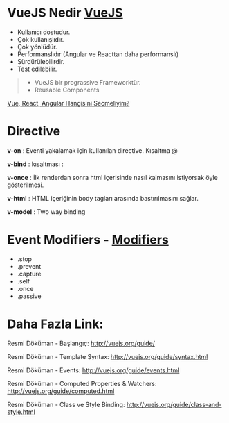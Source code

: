 # VueJS Nedir [VueJS](https://vuejs.org/v2/guide/)

- Kullanıcı dostudur.
- Çok kullanışlıdır.
- Çok yönlüdür.
- Performanslıdır (Angular ve Reacttan daha performanslı)
- Sürdürülebilirdir.
- Test edilebilir.

> - VueJS bir prograssive Frameworktür.
> - Reusable Components

[Vue, React, Angular Hangisini Seçmeliyim?](http://vuejsegitim.com/vue-react-angular-hangisini-secmeliyim/)

# Directive

__v-on__ : Eventi yakalamak için kullanılan directive. Kısaltma @

__v-bind__ : kısaltması :

__v-once__ : İlk renderdan sonra html içerisinde nasıl kalmasını istiyorsak öyle gösterilmesi.

__v-html__ : HTML içeriğinin body tagları arasında bastırılmasını sağlar.

__v-model__ : Two way binding

# Event Modifiers - [Modifiers](https://vuejs.org/v2/guide/events.html#Event-Modifiers)

- .stop
- .prevent
- .capture
- .self
- .once
- .passive

# Daha Fazla Link:

Resmi Döküman - Başlangıç: http://vuejs.org/guide/

Resmi Döküman - Template Syntax: http://vuejs.org/guide/syntax.html

Resmi Döküman - Events: http://vuejs.org/guide/events.html

Resmi Döküman - Computed Properties & Watchers: http://vuejs.org/guide/computed.html

Resmi Döküman - Class ve Style Binding: http://vuejs.org/guide/class-and-style.html
